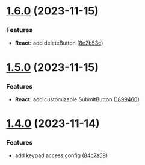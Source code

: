# [1.6.0](https://github.com/jerome-bienaime/vaultauth/compare/v1.5.0...v1.6.0) (2023-11-15)


### Features

* **React:** add deleteButton ([8e2b53c](https://github.com/jerome-bienaime/vaultauth/commit/8e2b53c55bf7846265863ad2d6b66980f440037c))

# [1.5.0](https://github.com/jerome-bienaime/vaultauth/compare/v1.4.0...v1.5.0) (2023-11-15)

### Features

- **React:** add customizable SubmitButton ([1899460](https://github.com/jerome-bienaime/vaultauth/commit/1899460e731ca5635e3b15da73e9110480c4b7ad))

# [1.4.0](https://github.com/jerome-bienaime/vaultauth/compare/v1.3.0...v1.4.0) (2023-11-14)

### Features

- add keypad access config ([84c7a59](https://github.com/jerome-bienaime/vaultauth/commit/84c7a59674f5ea08663dfcfd11dc7ccc5fb3d79c))
